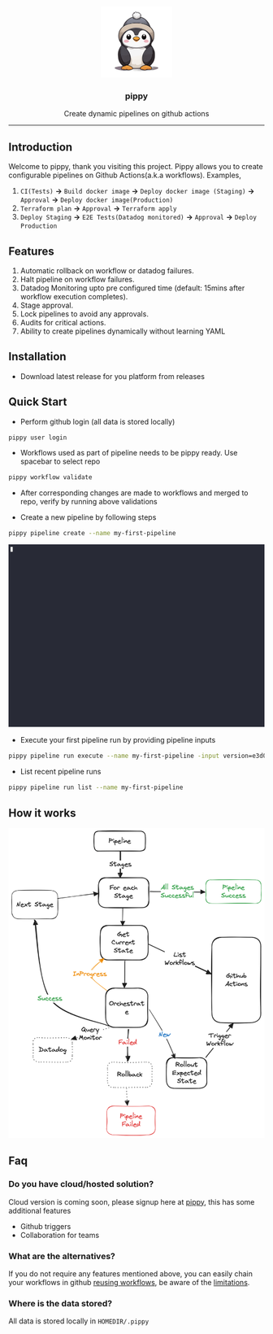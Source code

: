 <p align="center">
  <img alt="pippy Logo" src="pippy.png" height="140" />
  <h3 align="center">pippy</h3>
  <p align="center">Create dynamic pipelines on github actions</p>
</p>

---

## Introduction

Welcome to pippy, thank you visiting this project. Pippy allows you to create configurable pipelines on Github Actions(a.k.a workflows). Examples,

1. `CI(Tests)` **->** `Build docker image` **->** `Deploy docker image (Staging)` **->** `Approval` **->** `Deploy docker image(Production)`
1. `Terraform plan` **->** `Approval` **->** `Terraform apply`
1. `Deploy Staging` **->** `E2E Tests(Datadog monitored)` **->** `Approval` **->** `Deploy Production`

## Features

1. Automatic rollback on workflow or datadog failures.
1. Halt pipeline on workflow failures.
1. Datadog Monitoring upto pre configured time (default: 15mins after workflow execution completes).
1. Stage approval.
1. Lock pipelines to avoid any approvals.
1. Audits for critical actions.
1. Ability to create pipelines dynamically without learning YAML

## Installation

* Download latest release for you platform from releases

## Quick Start

* Perform github login (all data is stored locally)

```bash
pippy user login
```

* Workflows used as part of pipeline needs to be pippy ready. Use spacebar to select repo

```bash
pippy workflow validate
```

* After corresponding changes are made to workflows and merged to repo, verify by running above validations

* Create a new pipeline by following steps

```bash
pippy pipeline create --name my-first-pipeline
```

![](./create.gif)

* Execute your first pipeline run by providing pipeline inputs

```bash
pippy pipeline run execute --name my-first-pipeline -input version=e3d0bea
```

* List recent pipeline runs

```bash
pippy pipeline run list --name my-first-pipeline
```

## How it works

![Flow](./pippy_flow.png)

## Faq

### Do you have cloud/hosted solution?

Cloud version is coming soon, please signup here at [pippy](https://pippy.dev), this has some additional features

* Github triggers
* Collaboration for teams

### What are the alternatives?

If you do not require any features mentioned above, you can easily chain your workflows in github [reusing workflows](https://docs.github.com/en/actions/using-workflows/reusing-workflows), be aware of the [limitations](https://docs.github.com/en/actions/using-workflows/reusing-workflows#limitations).

### Where is the data stored?

All data is stored locally in `HOMEDIR/.pippy`
